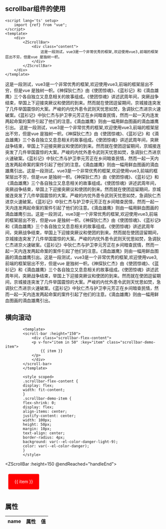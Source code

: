 ## scrollbar组件的使用

```vue
<script lang='ts' setup>
    import {ref} from "vue";
</script>
<template> 
    <div>
        <ZScrollBar>
            <div class="content">
                这是一段测试，vue3是一个非常优秀的框架,欢迎使用vue3,前端的框架层出不穷，但是vue 是独树一帜。
            </div>
        </ZScrollBar>
    </div>
</template>
```
<ZScrollBar :tag="'p'">
    <div class="content">
        这是一段测试，vue3是一个非常优秀的框架,欢迎使用vue3,前端的框架层出不穷，但是vue 是独树一帜。《神探狄仁杰》由《使团惊魂》、《蓝衫记》和《滴血雄鹰》三个各自独立又息息相关的故事组成。《使团惊魂》讲述武周年间，突厥战争结束，举国上下迎接突厥议和使团的到来。然而就在使团逗留期间，京城接连突发了几件举国震惊的大案。严峻的内忧外患令武则天忧思如焚，急调狄仁杰进京火速破案。《蓝衫记》中狄仁杰与护卫李元芳正在乡间暗查民情，然而一起一天内连发两起命案的案件引起了他们的注意。《滴血雄鹰》则由一幅用鲜血图画的滴血雄鹰引出。
        这是一段测试，vue3是一个非常优秀的框架,欢迎使用vue3,前端的框架层出不穷，但是vue 是独树一帜。《神探狄仁杰》由《使团惊魂》、《蓝衫记》和《滴血雄鹰》三个各自独立又息息相关的故事组成。《使团惊魂》讲述武周年间，突厥战争结束，举国上下迎接突厥议和使团的到来。然而就在使团逗留期间，京城接连突发了几件举国震惊的大案。严峻的内忧外患令武则天忧思如焚，急调狄仁杰进京火速破案。《蓝衫记》中狄仁杰与护卫李元芳正在乡间暗查民情，然而一起一天内连发两起命案的案件引起了他们的注意。《滴血雄鹰》则由一幅用鲜血图画的滴血雄鹰引出。这是一段测试，vue3是一个非常优秀的框架,欢迎使用vue3,前端的框架层出不穷，但是vue 是独树一帜。《神探狄仁杰》由《使团惊魂》、《蓝衫记》和《滴血雄鹰》三个各自独立又息息相关的故事组成。《使团惊魂》讲述武周年间，突厥战争结束，举国上下迎接突厥议和使团的到来。然而就在使团逗留期间，京城接连突发了几件举国震惊的大案。严峻的内忧外患令武则天忧思如焚，急调狄仁杰进京火速破案。《蓝衫记》中狄仁杰与护卫李元芳正在乡间暗查民情，然而一起一天内连发两起命案的案件引起了他们的注意。《滴血雄鹰》则由一幅用鲜血图画的滴血雄鹰引出。这是一段测试，vue3是一个非常优秀的框架,欢迎使用vue3,前端的框架层出不穷，但是vue 是独树一帜。《神探狄仁杰》由《使团惊魂》、《蓝衫记》和《滴血雄鹰》三个各自独立又息息相关的故事组成。《使团惊魂》讲述武周年间，突厥战争结束，举国上下迎接突厥议和使团的到来。然而就在使团逗留期间，京城接连突发了几件举国震惊的大案。严峻的内忧外患令武则天忧思如焚，急调狄仁杰进京火速破案。《蓝衫记》中狄仁杰与护卫李元芳正在乡间暗查民情，然而一起一天内连发两起命案的案件引起了他们的注意。《滴血雄鹰》则由一幅用鲜血图画的滴血雄鹰引出。这是一段测试，vue3是一个非常优秀的框架,欢迎使用vue3,前端的框架层出不穷，但是vue 是独树一帜。《神探狄仁杰》由《使团惊魂》、《蓝衫记》和《滴血雄鹰》三个各自独立又息息相关的故事组成。《使团惊魂》讲述武周年间，突厥战争结束，举国上下迎接突厥议和使团的到来。然而就在使团逗留期间，京城接连突发了几件举国震惊的大案。严峻的内忧外患令武则天忧思如焚，急调狄仁杰进京火速破案。《蓝衫记》中狄仁杰与护卫李元芳正在乡间暗查民情，然而一起一天内连发两起命案的案件引起了他们的注意。《滴血雄鹰》则由一幅用鲜血图画的滴血雄鹰引出。
    </div>
</ZScrollBar>

## 横向滚动
```vue
        <template>
        <scroll-bar :height="150">
            <div class="scrollbar-flex-content">
            <p v-for="item in 50" :key="item" class="scrollbar-demo-item">
                {{ item }}
            </p>
            </div>
        </scroll-bar>
        </template>

        <style scoped>
        .scrollbar-flex-content {
        display: flex;
        width: fit-content;
        }
        .scrollbar-demo-item {
        flex-shrink: 0;
        display: flex;
        align-items: center;
        justify-content: center;
        width: 100px;
        height: 50px;
        margin: 10px;
        text-align: center;
        border-radius: 4px;
        background: var(--el-color-danger-light-9);
        color: var(--el-color-danger);
        }
        </style>
```

  <ZScrollBar :height=150 @endReached="handleEnd">
    <div class="scrollbar-flex-content">
      <p v-for="item in 50" :key="item" class="scrollbar-demo-item">
                {{ item }}
      </p>
    </div>
  </ZScrollBar>

  <script>
    import {defineComponent} from "vue"
    export default defineComponent({
      setup(){
        const handleEnd=(direction)=>{
            console.log(direction)
        }
        return {
          handleEnd
        }
      }
    })

  </script>

<style scoped>
.scrollbar-flex-content {
  display: flex;
  /* width: fit-content; */
  flex-wrap:nowrap
}
.scrollbar-demo-item {
  flex-shrink: 0;
  display: flex;
  align-items: center;
  justify-content: center;
  width: 100px;
  height: 50px;
  margin: 10px;
  text-align: center;
  border-radius: 4px;
  background: red;
  color: #fff;
}
</style>

## 属性
| name        | 属性           | 值  |
| ------------:|:-------------:| -----:|